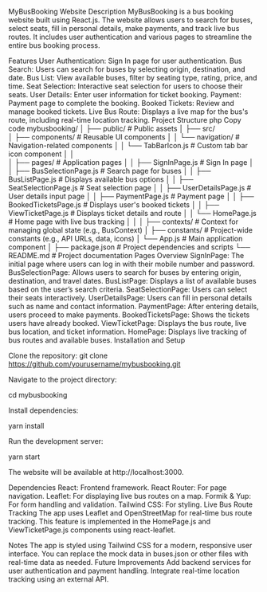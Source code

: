 MyBusBooking Website
Description
MyBusBooking is a bus booking website built using React.js. The website allows users to search for buses, select seats, fill in personal details, make payments, and track live bus routes. It includes user authentication and various pages to streamline the entire bus booking process.

Features
User Authentication: Sign In page for user authentication.
Bus Search: Users can search for buses by selecting origin, destination, and date.
Bus List: View available buses, filter by seating type, rating, price, and time.
Seat Selection: Interactive seat selection for users to choose their seats.
User Details: Enter user information for ticket booking.
Payment: Payment page to complete the booking.
Booked Tickets: Review and manage booked tickets.
Live Bus Route: Displays a live map for the bus's route, including real-time location tracking.
Project Structure
php
Copy code
mybusbooking/
│
├── public/                 # Public assets
│
├── src/                    
│   ├── components/         # Reusable UI components
│   │   └── navigation/     # Navigation-related components
│   │       └── TabBarIcon.js   # Custom tab bar icon component
│   │   
│   ├── pages/              # Application pages
│   │   ├── SignInPage.js   # Sign In page
│   │   ├── BusSelectionPage.js  # Search page for buses
│   │   ├── BusListPage.js  # Displays available bus options
│   │   ├── SeatSelectionPage.js  # Seat selection page
│   │   ├── UserDetailsPage.js    # User details input page
│   │   ├── PaymentPage.js  # Payment page
│   │   ├── BookedTicketsPage.js  # Displays user's booked tickets
│   │   ├── ViewTicketPage.js # Displays ticket details and route
│   │   └── HomePage.js      # Home page with live bus tracking
│   │
│   ├── contexts/           # Context for managing global state (e.g., BusContext)
│   ├── constants/          # Project-wide constants (e.g., API URLs, data, icons)
│   └── App.js              # Main application component
│
├── package.json            # Project dependencies and scripts
└── README.md               # Project documentation
Pages Overview
SignInPage: The initial page where users can log in with their mobile number and password.
BusSelectionPage: Allows users to search for buses by entering origin, destination, and travel dates.
BusListPage: Displays a list of available buses based on the user’s search criteria.
SeatSelectionPage: Users can select their seats interactively.
UserDetailsPage: Users can fill in personal details such as name and contact information.
PaymentPage: After entering details, users proceed to make payments.
BookedTicketsPage: Shows the tickets users have already booked.
ViewTicketPage: Displays the bus route, live bus location, and ticket information.
HomePage: Displays live tracking of bus routes and available buses.
Installation and Setup

Clone the repository:
git clone https://github.com/yourusername/mybusbooking.git

Navigate to the project directory:

cd mybusbooking

Install dependencies:

yarn install

Run the development server:

yarn start

The website will be available at http://localhost:3000.

Dependencies
React: Frontend framework.
React Router: For page navigation.
Leaflet: For displaying live bus routes on a map.
Formik & Yup: For form handling and validation.
Tailwind CSS: For styling.
Live Bus Route Tracking
The app uses Leaflet and OpenStreetMap for real-time bus route tracking. This feature is implemented in the HomePage.js and ViewTicketPage.js components using react-leaflet.

Notes
The app is styled using Tailwind CSS for a modern, responsive user interface.
You can replace the mock data in buses.json or other files with real-time data as needed.
Future Improvements
Add backend services for user authentication and payment handling.
Integrate real-time location tracking using an external API.
